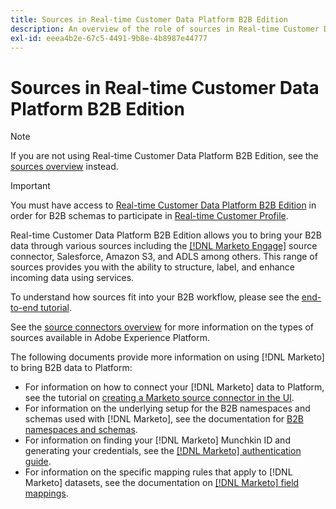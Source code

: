 ```yaml
---
title: Sources in Real-time Customer Data Platform B2B Edition
description: An overview of the role of sources in Real-time Customer Data Platform B2B Edition.
exl-id: eeea4b2e-67c5-4491-9b8e-4b8987e44777
---
```

# Sources in Real-time Customer Data Platform B2B Edition

>[!NOTE]
>
>If you are not using Real-time Customer Data Platform B2B Edition, see the [sources overview](./sources-overview.md) instead.

>[!IMPORTANT]
>
>You must have access to [Real-time Customer Data Platform B2B Edition](../../rctcdp/../rtcdp/b2b-overview.md) in order for B2B schemas to participate in [Real-time Customer Profile](../proile/../../profile/home.md).

Real-time Customer Data Platform B2B Edition allows you to bring your B2B data through various sources including the [[!DNL Marketo Engage]](../../sources/connectors/adobe-applications/marketo/marketo.md) source connector, Salesforce, Amazon S3, and ADLS among others. This range of sources provides you with the ability to structure, label, and enhance incoming data using services.

To understand how sources fit into your B2B workflow, please see the [end-to-end tutorial](../b2b-tutorial.md#ingest-your-data-into-experience-platform).

See the [source connectors overview](../../sources/home.md) for more information on the types of sources available in Adobe Experience Platform.

The following documents provide more information on using [!DNL Marketo] to bring B2B data to Platform:

* For information on how to connect your [!DNL Marketo] data to Platform, see the tutorial on [creating a Marketo source connector in the UI](../../sources/tutorials/ui/create/adobe-applications/marketo.md).
* For information on the underlying setup for the B2B namespaces and schemas used with [!DNL Marketo], see the documentation for [B2B namespaces and schemas](../../sources/connectors/adobe-applications/marketo/marketo-namespaces.md).
* For information on finding your [!DNL Marketo] Munchkin ID and generating your credentials, see the [[!DNL Marketo] authentication guide](../../sources/connectors/adobe-applications/marketo/marketo-auth.md).
* For information on the specific mapping rules that apply to [!DNL Marketo] datasets, see the documentation on [[!DNL Marketo] field mappings](../../sources/connectors/adobe-applications//mapping/marketo.md).
